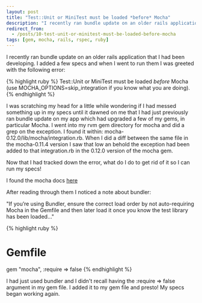 ```yaml
---
layout: post
title: "Test::Unit or MiniTest must be loaded *before* Mocha"
description: "I recently ran bundle update on an older rails application that I had been developing. I added a few specs and when I went to run them I was greeted with the following error:"
redirect_from:
  - /posts/10-test-unit-or-minitest-must-be-loaded-before-mocha
tags: [gem, mocha, rails, rspec, ruby]
---
```


I recently ran bundle update on an older rails application that I had been developing. I added a few specs and when I went to run them I was greeted with the following error:

{% highlight ruby %}
Test::Unit or MiniTest must be loaded *before* Mocha (use MOCHA_OPTIONS=skip_integration if you know what you are doing).
{% endhighlight %}

I was scratching my head for a little while wondering if I had messed something up in my specs until it dawned on me that I had just previously ran bundle update on my app which had upgraded a few of my gems, in particular Mocha.  I went into my rvm gem directory for mocha and did a grep on the exception.  I found it within: mocha-0.12.0/lib/mocha/integration.rb.  When I did a diff between the same file in the mocha-0.11.4 version I saw that low an behold the exception had been added to that integration.rb in the 0.12.0 version of the mocha gem.

Now that I had tracked down the error, what do I do to get rid of it so I can run my specs!

I found the mocha docs [here](http://gofreerange.com/mocha/docs/)

After reading through them I noticed a note about bundler:

"If you’re using Bundler, ensure the correct load order by not auto-requiring Mocha in the Gemfile and then later load it once you know the test library has been loaded…"

{% highlight ruby %}
# Gemfile
gem "mocha", :require => false
{% endhighlight %}

I had just used bundler and I didn't recall having the :require => false argument in my gem file.  I added it to my gem file and presto!  My specs began working again.
